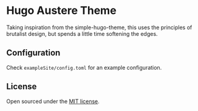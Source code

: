 # Hugo Austere Theme

Taking inspiration from the simple-hugo-theme, this uses the principles of
brutalist design, but spends a little time softening the edges.

## Configuration

Check `exampleSite/config.toml` for an example configuration.

## License

Open sourced under the [MIT license](./LICENSE.md).
